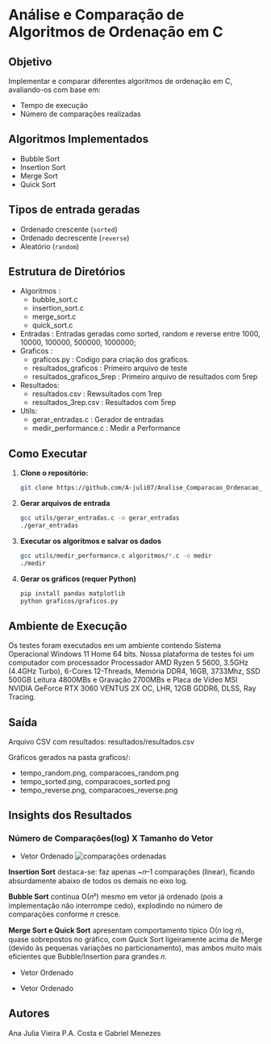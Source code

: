 # Análise e Comparação de Algoritmos de Ordenação em C

## Objetivo
Implementar e comparar diferentes algoritmos de ordenação em C, avaliando-os com base em:
- Tempo de execução
- Número de comparações realizadas

## Algoritmos Implementados
- Bubble Sort
- Insertion Sort
- Merge Sort
- Quick Sort

## Tipos de entrada geradas

- Ordenado crescente (`sorted`)
- Ordenado decrescente (`reverse`)
- Aleatório (`random`)

## Estrutura de Diretórios

- Algoritmos :
     - bubble_sort.c
     - insertion_sort.c
     - merge_sort.c
     - quick_sort.c
- Entradas : Entradas geradas como sorted, random e reverse entre 1000, 10000, 100000, 500000, 1000000;
- Graficos :
     - graficos.py : Codigo para criação dos graficos.
     - resultados_graficos : Primeiro arquivo de teste
     - resultados_graficos_5rep : Primeiro arquivo de resultados com 5rep
- Resultados:
     - resultados.csv : Rewsultados com 1rep
     - resultados_3rep.csv : Resultados com 5rep
- Utils:
     - gerar_entradas.c : Gerador de entradas
     - medir_performance.c : Medir a Performance

## Como Executar

1. **Clone o repositório:**
   ```bash
   git clone https://github.com/A-juli07/Analise_Comparacao_Ordenacao_AnaliseDeAlgoritmos.git

2. **Gerar arquivos de entrada**
   ```bash
   gcc utils/gerar_entradas.c -o gerar_entradas
   ./gerar_entradas

3. **Executar os algoritmos e salvar os dados**
   ```bash
   gcc utils/medir_performance.c algoritmos/*.c -o medir
   ./medir

4. **Gerar os gráficos (requer Python)**
   ```bash
   pip install pandas matplotlib
   python graficos/graficos.py

## Ambiente de Execução
Os testes foram executados em um ambiente contendo Sistema Operacional
Windows 11 Home 64 bits. Nossa plataforma de testes foi um computador com processador Processador AMD Ryzen 5 5600, 3.5GHz (4.4GHz Turbo), 6-Cores 12-Threads,
Memória DDR4, 16GB, 3733Mhz, SSD 500GB Leitura 4800MBs e Gravação 2700MBs e Placa de Vídeo MSI NVIDIA GeForce RTX 3060 VENTUS 2X OC, LHR, 12GB GDDR6, DLSS, Ray Tracing.

## Saída

Arquivo CSV com resultados: resultados/resultados.csv

Gráficos gerados na pasta graficos/:

- tempo_random.png, comparacoes_random.png
- tempo_sorted.png, comparacoes_sorted.png
- tempo_reverse.png, comparacoes_reverse.png

## Insights dos Resultados

### Número de Comparações(log) X Tamanho do Vetor
- Vetor Ordenado
![comparações ordenadas](graficos/resultados_graficos_5rep/comparacoes_ordenado.png)
  
**Insertion Sort** destaca-se: faz apenas ~𝑛–1 comparações (linear), ficando absurdamente abaixo de todos os demais no eixo log.

**Bubble Sort** continua O(𝑛²) mesmo em vetor já ordenado (pois a implementação não interrompe cedo), explodindo no número de comparações conforme 𝑛 cresce.

**Merge Sort e Quick Sort** apresentam comportamento típico O(𝑛 log 𝑛), quase sobrepostos no gráfico, com Quick Sort ligeiramente acima de Merge (devido às pequenas variações no particionamento), mas ambos muito mais eficientes que Bubble/Insertion para grandes 𝑛.

- Vetor Ordenado

- Vetor Ordenado

## Autores

Ana Julia Vieira P.A. Costa e
Gabriel Menezes
